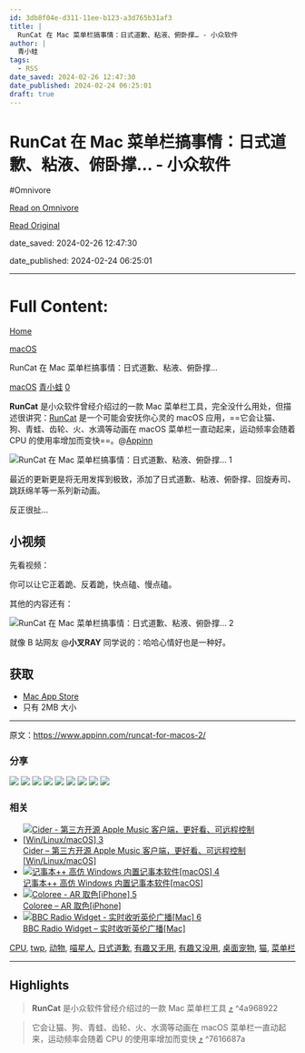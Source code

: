 ```yaml
---
id: 3db8f04e-d311-11ee-b123-a3d765b31af3
title: |
  RunCat 在 Mac 菜单栏搞事情：日式道歉、粘液、俯卧撑… - 小众软件
author: |
  青小蛙
tags:
  - RSS
date_saved: 2024-02-26 12:47:30
date_published: 2024-02-24 06:25:01
draft: true
---
```


# RunCat 在 Mac 菜单栏搞事情：日式道歉、粘液、俯卧撑… - 小众软件
#Omnivore

[Read on Omnivore](https://omnivore.app/me/run-cat-mac-18ddb1d57cb)

[Read Original](https://www.appinn.com/runcat-for-macos-2/)

date_saved: 2024-02-26 12:47:30

date_published: 2024-02-24 06:25:01

--- 

# Full Content: 

[Home](https://www.appinn.com/)

[macOS](https://www.appinn.com/category/mac/)

RunCat 在 Mac 菜单栏搞事情：日式道歉、粘液、俯卧撑…

[macOS](https://www.appinn.com/category/mac/ "View all posts in macOS") [青小蛙](https://www.appinn.com/author/qingwa/ "文章作者 青小蛙") [0](https://www.appinn.com/runcat-for-macos-2/#respond) 

**RunCat** 是小众软件曾经介绍过的一款 Mac 菜单栏工具，完全没什么用处，但描述很讲究：[RunCat](https://www.appinn.com/runcat-for-macos/) 是一个可能会安抚你心灵的 macOS 应用，==它会让猫、狗、青蛙、齿轮、火、水滴等动画在 macOS 菜单栏一直动起来，运动频率会随着 CPU 的使用率增加而变快==。@[Appinn](https://www.appinn.com/runcat-for-macos-2/)

![RunCat 在 Mac 菜单栏搞事情：日式道歉、粘液、俯卧撑… 1](https://proxy-prod.omnivore-image-cache.app/1608x700,sB6uaVFKh7vPA0XHQXWTnib4QpLXpH7KeSEAZnYQlQDY/https://www.appinn.com/wp-content/uploads/2024/02/Appinn-feature-images-98.jpg "RunCat 在 Mac 菜单栏搞事情：日式道歉、粘液、俯卧撑… 1")

最近的更新更是将无用发挥到极致，添加了日式道歉、粘液、俯卧撑、回旋寿司、跳跃绵羊等一系列新动画。

反正很扯…

## 小视频

先看视频：

你可以让它正着跪、反着跪，快点磕、慢点磕。

其他的内容还有：

![RunCat 在 Mac 菜单栏搞事情：日式道歉、粘液、俯卧撑… 2](https://proxy-prod.omnivore-image-cache.app/962x982,sCSzZXSEl86AUy_AH-xEBb3AIiW7P0xBDQ-DdfTHZMR0/https://www.appinn.com/wp-content/uploads/2024/02/Appinn-2024-02-24-19.22.21@2x.jpg "RunCat 在 Mac 菜单栏搞事情：日式道歉、粘液、俯卧撑… 2")

就像 B 站网友 @**小叉RAY** 同学说的：哈哈心情好也是一种好。

## 获取

* [Mac App Store](https://apps.apple.com/nz/app/runcat/id1429033973?mt=12&ref=appinn)
* 只有 2MB 大小

---

原文：https://www.appinn.com/runcat-for-macos-2/

### 分享

![](https://proxy-prod.omnivore-image-cache.app/0x0,sBxwrg9r0-ZtZO14zEbqyFY0QtCl1-mUDqUxFceOsYHQ/https://www.appinn.com/wp-content/themes/mts_best/icon/qq.svg) ![](https://proxy-prod.omnivore-image-cache.app/0x0,sWuF0ZULouWJ83ef-wom12RN1G9tTHNKv_P_jnu6MuCQ/https://www.appinn.com/wp-content/themes/mts_best/icon/qzone.svg) ![](https://proxy-prod.omnivore-image-cache.app/0x0,seoWVgjlV6_h28DskoD7vzLB9k74o1ZtkPe-EzdmOxHg/https://www.appinn.com/wp-content/themes/mts_best/icon/douban.svg) ![](https://proxy-prod.omnivore-image-cache.app/0x0,slO48kgrEKRmVOOdJ8D__k9z-RgfRB49efZ8PmUJx_aY/https://www.appinn.com/wp-content/themes/mts_best/icon/evernote.svg) ![](https://proxy-prod.omnivore-image-cache.app/0x0,sKGR0FUNKbgvGMjViGXd4khLTyfWfQbeUcgi8H1sElf0/https://www.appinn.com/wp-content/themes/mts_best/icon/telegram.svg) ![](https://proxy-prod.omnivore-image-cache.app/0x0,sQxPs0hq7nK43jHn2e4Kc_AidfKJam1TcTjxAzBqZtUI/https://www.appinn.com/wp-content/themes/mts_best/icon/twitter.svg) ![](https://proxy-prod.omnivore-image-cache.app/0x0,sHmmhiW2MUQuTnMtQAp4KUOH8C9zul61eMxr1aqiFSz0/https://www.appinn.com/wp-content/themes/mts_best/icon/facebook.svg) ![](https://proxy-prod.omnivore-image-cache.app/0x0,sjKCnjwoJSNX1CXxS9jA5GHhvgdVDUJFsjptv_oSUIUI/https://www.appinn.com/wp-content/themes/mts_best/icon/wechat.svg) ![](https://proxy-prod.omnivore-image-cache.app/0x0,sAErGE3mK4dWSRHcUCbIADbe98fgljKE7SVXrQM0kDMM/https://www.appinn.com/wp-content/themes/mts_best/icon/weibo.svg) 

### 相关

* [ ![Cider - 第三方开源 Apple Music 客户端，更好看、可远程控制[Win/Linux/macOS] 3](https://proxy-prod.omnivore-image-cache.app/115x115,sR4d34BLVLQwFKgqBHciqj-TJTUmPLvecatBAr3LzyvA/https://www.appinn.com/wp-content/uploads/2022/10/cider-for-apple-music.jpgo_-115x115.jpg "Cider - 第三方开源 Apple Music 客户端，更好看、可远程控制[Win/Linux/macOS] 3") ](https://www.appinn.com/cider-for-apple-music/ "Cider – 第三方开源 Apple Music 客户端，更好看、可远程控制[Win/Linux/macOS]")  
[Cider – 第三方开源 Apple Music 客户端，更好看、可远程控制\[Win/Linux/macOS\]](https://www.appinn.com/cider-for-apple-music/ "Cider – 第三方开源 Apple Music 客户端，更好看、可远程控制[Win/Linux/macOS]")
* [ ![记事本++ 高仿 Windows 内置记事本软件[macOS] 4](https://proxy-prod.omnivore-image-cache.app/115x115,sjjwh4Gj46NqL-RKzyw0saLFC_rvKCVcsnSINl3G7dDE/https://www.appinn.com/wp-content/uploads/2022/12/jishibenpp.jpgo_-115x115.jpg "记事本++ 高仿 Windows 内置记事本软件[macOS] 4") ](https://www.appinn.com/jishiben-plus-plus/ "记事本++ 高仿 Windows 内置记事本软件[macOS]")  
[记事本++ 高仿 Windows 内置记事本软件\[macOS\]](https://www.appinn.com/jishiben-plus-plus/ "记事本++ 高仿 Windows 内置记事本软件[macOS]")
* [ ![Coloree - AR 取色[iPhone] 5](https://proxy-prod.omnivore-image-cache.app/115x115,sFIOH3m-GbF1lv6T7fL1V1t5aMxbmzlR7meUR1iQ2__g/https://www.appinn.com/wp-content/uploads/2019/04/coloreef.jpgo_-115x115.jpg "Coloree - AR 取色[iPhone] 5") ](https://www.appinn.com/coloree-for-iphone/ "Coloree – AR 取色[iPhone]")  
[Coloree – AR 取色\[iPhone\]](https://www.appinn.com/coloree-for-iphone/ "Coloree – AR 取色[iPhone]")
* [ ![BBC Radio Widget - 实时收听英伦广播[Mac] 6](https://proxy-prod.omnivore-image-cache.app/115x115,saCtgFy8VU9ouaWPpD-7TCT_2Yt-DEr_GT7IwyKno6ww/https://www.appinn.com/wp-content/uploads/Dock-20110210-182826-115x115.jpg "BBC Radio Widget - 实时收听英伦广播[Mac] 6") ](https://www.appinn.com/bbc-radio-widget/ "BBC Radio Widget – 实时收听英伦广播[Mac]")  
[BBC Radio Widget – 实时收听英伦广播\[Mac\]](https://www.appinn.com/bbc-radio-widget/ "BBC Radio Widget – 实时收听英伦广播[Mac]")

[CPU](https://www.appinn.com/tag/cpu/), [twp](https://www.appinn.com/tag/twp/), [动物](https://www.appinn.com/tag/%e5%8a%a8%e7%89%a9/), [喵星人](https://www.appinn.com/tag/%e5%96%b5%e6%98%9f%e4%ba%ba/), [日式道歉](https://www.appinn.com/tag/%e6%97%a5%e5%bc%8f%e9%81%93%e6%ad%89/), [有趣又无用](https://www.appinn.com/tag/%e6%9c%89%e8%b6%a3%e5%8f%88%e6%97%a0%e7%94%a8/), [有趣又没用](https://www.appinn.com/tag/%e6%9c%89%e8%b6%a3%e5%8f%88%e6%b2%a1%e7%94%a8/), [桌面宠物](https://www.appinn.com/tag/%e6%a1%8c%e9%9d%a2%e5%ae%a0%e7%89%a9/), [猫](https://www.appinn.com/tag/%e7%8c%ab/), [菜单栏](https://www.appinn.com/tag/%e8%8f%9c%e5%8d%95%e6%a0%8f/)

---

## Highlights

> **RunCat** 是小众软件曾经介绍过的一款 Mac 菜单栏工具 [⤴️](https://omnivore.app/me/run-cat-mac-18ddb1d57cb#4a968922-b2e1-4eff-8f54-df78d1ceb1d2)  ^4a968922

> 它会让猫、狗、青蛙、齿轮、火、水滴等动画在 macOS 菜单栏一直动起来，运动频率会随着 CPU 的使用率增加而变快 [⤴️](https://omnivore.app/me/run-cat-mac-18ddb1d57cb#7616687a-efd5-4ffb-900d-a9152a4791e9)  ^7616687a

